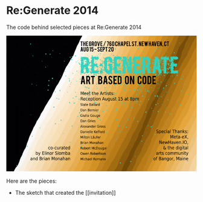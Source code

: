 Re:Generate 2014
================

The code behind selected pieces at Re:Generate 2014

![Re:Generate 2014 invitation](invitation.png)

Here are the pieces:

* The sketch that created the [[invitation]]
